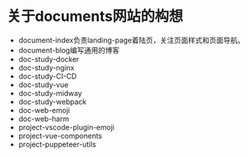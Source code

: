 # 关于documents网站的构想

- document-index负责landing-page着陆页，关注页面样式和页面导航。
- document-blog编写通用的博客
- doc-study-docker
- doc-study-nginx
- doc-study-CI-CD
- doc-study-vue
- doc-study-midway
- doc-study-webpack
- doc-web-emoji
- doc-web-harm
- project-vscode-plugin-emoji
- project-vue-components
- project-puppeteer-utils
